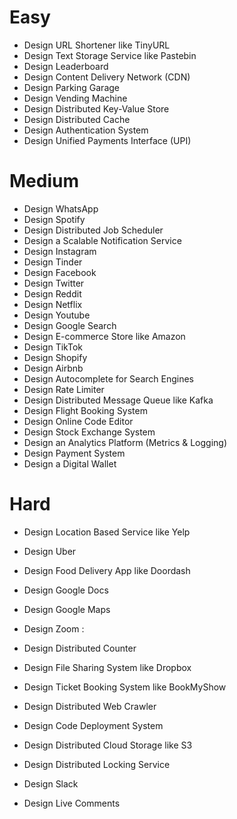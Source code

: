 



# Easy
* Design URL Shortener like TinyURL
* Design Text Storage Service like Pastebin 
* Design Leaderboard
* Design Content Delivery Network (CDN)
* Design Parking Garage
* Design Vending Machine
* Design Distributed Key-Value Store
* Design Distributed Cache
* Design Authentication System
* Design Unified Payments Interface (UPI)

# Medium
* Design WhatsApp
* Design Spotify
* Design Distributed Job Scheduler
* Design a Scalable Notification Service
* Design Instagram
* Design Tinder
* Design Facebook
* Design Twitter
* Design Reddit
* Design Netflix
* Design Youtube
* Design Google Search
* Design E-commerce Store like Amazon
* Design TikTok
* Design Shopify
* Design Airbnb
* Design Autocomplete for Search Engines
* Design Rate Limiter
* Design Distributed Message Queue like Kafka
* Design Flight Booking System
* Design Online Code Editor
* Design Stock Exchange System
* Design an Analytics Platform (Metrics & Logging)
* Design Payment System
* Design a Digital Wallet

# Hard

* Design Location Based Service like Yelp
* Design Uber
* Design Food Delivery App like Doordash
* Design Google Docs
* Design Google Maps
* Design Zoom : 

* Design Distributed Counter
* Design File Sharing System like Dropbox
* Design Ticket Booking System like BookMyShow
* Design Distributed Web Crawler
* Design Code Deployment System
* Design Distributed Cloud Storage like S3
* Design Distributed Locking Service
* Design Slack
* Design Live Comments